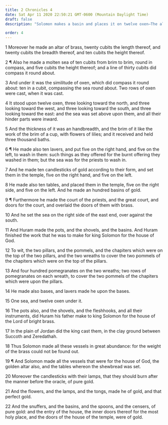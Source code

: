 ```yaml
---
title: 2 Chronicles 4
date: Sat Apr 11 2020 22:50:21 GMT-0600 (Mountain Daylight Time)
draft: false
description: "Solomon makes a basin and places it on twelve oxen—The altar, basins, pots, and various items are made."

order: 4
---
```

    
1 Moreover he made an altar of brass, twenty cubits the length thereof, and twenty cubits the breadth thereof, and ten cubits the height thereof.

2 ¶ Also he made a molten sea of ten cubits from brim to brim, round in compass, and five cubits the height thereof; and a line of thirty cubits did compass it round about.

3 And under it was the similitude of oxen, which did compass it round about: ten in a cubit, compassing the sea round about. Two rows of oxen were cast, when it was cast.

4 It stood upon twelve oxen, three looking toward the north, and three looking toward the west, and three looking toward the south, and three looking toward the east: and the sea was set above upon them, and all their hinder parts were inward.

5 And the thickness of it was an handbreadth, and the brim of it like the work of the brim of a cup, with flowers of lilies; and it received and held three thousand baths.

6 ¶ He made also ten lavers, and put five on the right hand, and five on the left, to wash in them: such things as they offered for the burnt offering they washed in them; but the sea was for the priests to wash in.

7 And he made ten candlesticks of gold according to their form, and set them in the temple, five on the right hand, and five on the left.

8 He made also ten tables, and placed them in the temple, five on the right side, and five on the left. And he made an hundred basins of gold.

9 ¶ Furthermore he made the court of the priests, and the great court, and doors for the court, and overlaid the doors of them with brass.

10 And he set the sea on the right side of the east end, over against the south.

11 And Huram made the pots, and the shovels, and the basins. And Huram finished the work that he was to make for king Solomon for the house of God.

12 To wit, the two pillars, and the pommels, and the chapiters which were on the top of the two pillars, and the two wreaths to cover the two pommels of the chapiters which were on the top of the pillars.

13 And four hundred pomegranates on the two wreaths; two rows of pomegranates on each wreath, to cover the two pommels of the chapiters which were upon the pillars.

14 He made also bases, and lavers made he upon the bases.

15 One sea, and twelve oxen under it.

16 The pots also, and the shovels, and the fleshhooks, and all their instruments, did Huram his father make to king Solomon for the house of the Lord of bright brass.

17 In the plain of Jordan did the king cast them, in the clay ground between Succoth and Zeredathah.

18 Thus Solomon made all these vessels in great abundance: for the weight of the brass could not be found out.

19 ¶ And Solomon made all the vessels that were for the house of God, the golden altar also, and the tables whereon the shewbread was set.

20 Moreover the candlesticks with their lamps, that they should burn after the manner before the oracle, of pure gold.

21 And the flowers, and the lamps, and the tongs, made he of gold, and that perfect gold.

22 And the snuffers, and the basins, and the spoons, and the censers, of pure gold: and the entry of the house, the inner doors thereof for the most holy place, and the doors of the house of the temple, were of gold.
